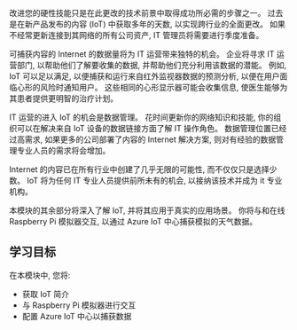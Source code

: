 <!--Video script: It began with Personal Digital Assistants, then smartphones and now everything from smart watches to smart thermostats are connecting people with more information than ever before. Once limited to just PCs, the Internet now allows anything that has valuable information to go online. How does this trend have the potential to impact all aspects of IT professional’s role? More importantly, how can IT professionals prepare for the Internet of Things?-->

改进您的硬性技能只是在此更改的技术前景中取得成功所必需的步骤之一。 过去是在新产品发布的内容 (IoT) 中获取多年的天数, 以实现跨行业的全面更改。 如果不经常更新连接到其网络的所有公司资产, IT 管理员将需要进行季度准备。

可捕获内容的 Internet 的数据量将为 IT 运营带来独特的机会。 企业将寻求 IT 运营部门, 以帮助他们了解要收集的数据, 并帮助他们充分利用该数据的潜能。 例如, IoT 可以足以满足, 以便捕获和运行来自红外监视器数据的预测分析, 以便在用户面临心形的风险时通知用户。 这些相同的心形显示器可能会收集信息, 使医生能够为其患者提供更明智的治疗计划。

IT 运营的进入 IoT 的机会是数据管理。 花时间更新你的网络知识和技能, 你的组织可以在解决来自 IoT 设备的数据链接方面了解 IT 操作角色。 数据管理位置已经过高需求, 如果更多的公司部署了内容的 Internet 解决方案, 则对有经验的数据管理专业人员的需求将会增加。

Internet 的内容已在所有行业中创建了几乎无限的可能性, 而不仅仅只是选择少数。 IoT 将为任何 IT 专业人员提供前所未有的机会, 以接纳该技术并成为 it 专业机构。

 本模块的其余部分将深入了解 IoT, 并将其应用于真实的应用场景。 你将与和在线 Raspberry Pi 模拟器交互, 以通过 Azure IoT 中心捕获模拟的天气数据。

 ## <a name="learning-objectives"></a>学习目标
 在本模块中, 您将:
  - 获取 IoT 简介
  - 与 Raspberry Pi 模拟器进行交互
  - 配置 Azure IoT 中心以捕获数据

<!--Reference links: 
Move to end.
-   Introduction to Azure IoT:
    <https://mva.microsoft.com/training-courses/introduction-to-azure-iot-17611?l=uxXUIs4rD_606218965>

-   Azure Internet of Things:
    <https://www.microsoft.com/en-ca/internet-of-things/>-->